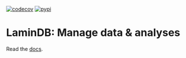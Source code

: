 [![codecov](https://codecov.io/gh/laminlabs/lamindb/branch/main/graph/badge.svg?token=VKMRJ7OWR3)](https://codecov.io/gh/laminlabs/lamindb)
[![pypi](https://img.shields.io/pypi/v/lamindb?color=%2334D058&label=pypi%20package)](https://pypi.org/project/lamindb)

# LaminDB: Manage data & analyses

Read the [docs](https://lamin.ai/docs/lamindb).
